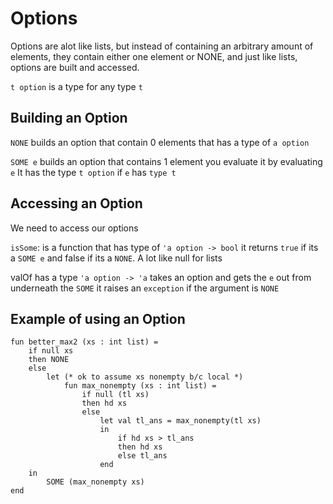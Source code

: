 # Options

Options are alot like lists,  but instead of containing an arbitrary amount of elements, they contain either one element or NONE, and just like lists, options are built and accessed.

`t option` is a type for any type `t`

## Building an Option

`NONE` builds an option that contain 0 elements that has a type of `a option`

`SOME e` builds an option that contains 1 element
you evaluate it by evaluating `e`
It has the type `t option` if `e` has `type t`

## Accessing an Option

We need to access our options

`isSome`: is a function that has type of `'a option -> bool` it returns `true` if its a `SOME e` and false if its a `NONE`. A lot like null for lists

valOf has a type `'a option -> 'a` takes an option and gets the `e` out from underneath the `SOME`
it raises an `exception` if the argument is `NONE`

## Example of using an Option

    fun better_max2 (xs : int list) =
        if null xs
        then NONE
        else 
            let (* ok to assume xs nonempty b/c local *)
                fun max_nonempty (xs : int list) =
                    if null (tl xs)
                    then hd xs
                    else
                        let val tl_ans = max_nonempty(tl xs)
                        in
                            if hd xs > tl_ans
                            then hd xs
                            else tl_ans
                        end
        in
            SOME (max_nonempty xs)
    end
